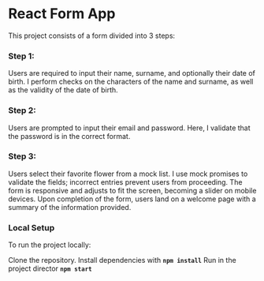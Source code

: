 # React Form App
This project consists of a form divided into 3 steps:

### Step 1:
Users are required to input their name, surname, and optionally their date of birth. I perform checks on the characters of the name and surname, as well as the validity of the date of birth.

### Step 2: 
Users are prompted to input their email and password. Here, I validate that the password is in the correct format.

### Step 3: 
Users select their favorite flower from a mock list.
I use mock promises to validate the fields; incorrect entries prevent users from proceeding. The form is responsive and adjusts to fit the screen, becoming a slider on mobile devices. Upon completion of the form, users land on a welcome page with a summary of the information provided.

### Local Setup
To run the project locally:

Clone the repository.
Install dependencies with <b> `npm install`</b>
Run in the project director <b> `npm start` </b> 
